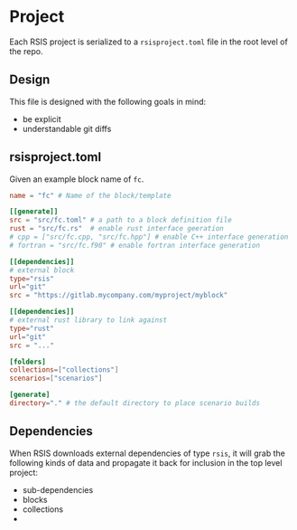 # Project
Each RSIS project is serialized to a `rsisproject.toml` file in the root level of the repo.

## Design
This file is designed with the following goals in mind:
- be explicit
- understandable git diffs

## rsisproject.toml
Given an example block name of `fc`.

```toml
name = "fc" # Name of the block/template

[[generate]]
src = "src/fc.toml" # a path to a block definition file
rust = "src/fc.rs"  # enable rust interface geeration
# cpp = ["src/fc.cpp, "src/fc.hpp"] # enable C++ interface generation
# fortran = "src/fc.f90" # enable fortran interface generation

[[dependencies]]
# external block
type="rsis"
url="git"
src = "https://gitlab.mycompany.com/myproject/myblock"

[[dependencies]]
# external rust library to link against
type="rust"
url="git"
src = "..."

[folders]
collections=["collections"]
scenarios=["scenarios"]

[generate]
directory="." # the default directory to place scenario builds
```

## Dependencies
When RSIS downloads external dependencies of type `rsis`, it will grab the following kinds of data and propagate it back for inclusion in the top level project:

- sub-dependencies
- blocks
- collections
- 